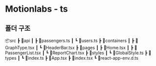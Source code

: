 # Motionlabs - ts

## 폴더 구조

📦src
 ┣ 📂api
 ┃ ┣ 📜passengers.ts
 ┃ ┗ 📜users.ts
 ┣ 📂containers
 ┃ ┣ 📜GraphType.tsx
 ┃ ┗ 📜HeaderBar.tsx
 ┣ 📂pages
 ┃ ┣ 📜Home.tsx
 ┃ ┣ 📜PassengerList.tsx
 ┃ ┗ 📜ReportChart.tsx
 ┣ 📂styles
 ┃ ┗ 📜GlobalStyle.ts
 ┣ 📂types
 ┃ ┗ 📜index.ts
 ┣ 📜App.tsx
 ┣ 📜index.tsx
 ┗ 📜react-app-env.d.ts

